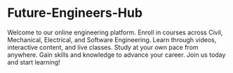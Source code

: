 # Future-Engineers-Hub
Welcome to our online engineering platform. Enroll in courses across Civil, Mechanical, Electrical, and Software Engineering. Learn through videos, interactive content, and live classes. Study at your own pace from anywhere. Gain skills and knowledge to advance your career. Join us today and start learning!
